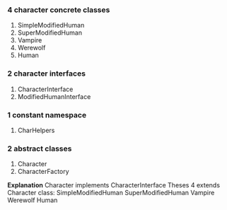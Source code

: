 ### 4 character concrete classes
1. SimpleModifiedHuman
2. SuperModifiedHuman
3. Vampire
4. Werewolf
5. Human

### 2 character interfaces
1. CharacterInterface
2. ModifiedHumanInterface

### 1 constant namespace
1. CharHelpers

### 2 abstract classes
1. Character
2. CharacterFactory

**Explanation**
Character implements CharacterInterface
    Theses 4 extends Character class:
    SimpleModifiedHuman
    SuperModifiedHuman
    Vampire
    Werewolf
    Human